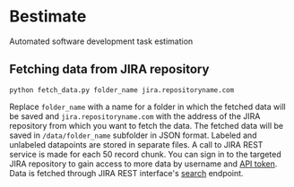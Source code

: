 # Bestimate
Automated software development task estimation

## Fetching data from JIRA repository
```
python fetch_data.py folder_name jira.repositoryname.com
```
Replace `folder_name` with a name for a folder in which the fetched data will be saved and `jira.repositoryname.com` with the address of the JIRA repository from which you want to fetch the data. The fetched data will be saved in `/data/folder_name` subfolder in JSON format. Labeled and unlabeled datapoints are stored in separate files. A call to JIRA REST service is made for each 50 record chunk. You can sign in to the targeted JIRA repository to gain access to more data by username and [API token](https://confluence.atlassian.com/cloud/api-tokens-938839638.html). Data is fetched through JIRA REST interface's [search](https://developer.atlassian.com/cloud/jira/platform/rest/#api-api-2-search-get) endpoint.
